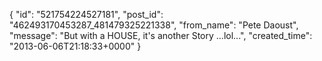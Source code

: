  {
   "id": "521754224527181",
   "post_id": "462493170453287_481479325221338",
   "from_name": "Pete Daoust",
   "message": "But with a HOUSE, it's another Story ...lol...",
   "created_time": "2013-06-06T21:18:33+0000"
 }
